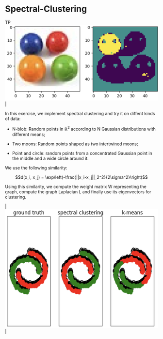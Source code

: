 # Spectral-Clustering
TP
 ![cluster2](smile_head.png)| 

In this exercise, we implement spectral clustering and try it on diffent kinds of data:

* N-blob: Random points in $\mathbb{R}^2$ according to N Gaussian distributions with different means;

* Two moons: Random points shaped as two intertwined moons;

* Point and circle: random points from a concentrated Gaussian point in the middle and a wide circle around it.

We use the following similarity:

$$d(x_i, x_j) = \exp\left(-\frac{||x_i-x_j||_2^2}{2\sigma^2}\right)$$

Using this similarity, we compute the weight matrix W representing the graph, compute the graph Laplacian L and finally use its eigenvectors for clustering.

|![cluster1](moon_clustering)|
